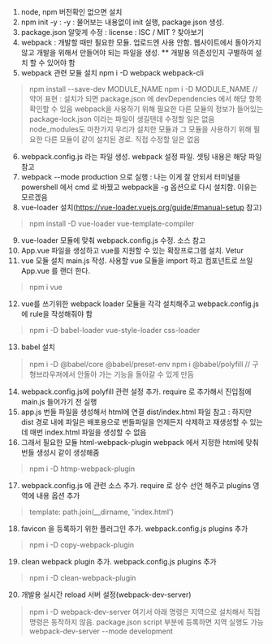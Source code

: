 1. node, npm 버전확인 없으면 설치
2. npm init -y 
  : -y : 물어보는 내용없이 init 실행, package.json 생성. 
3. package.json 알맞게 수정 
  : license : ISC / MIT ? 찾아보기
4. webpack : 개발할 때만 필요한 모듈. 업로드엔 사용 안함. 웹사이트에서 돌아가지 않고 개발을 위해서 만들어야 되는 파일을 생성.
 ** 개발용 의존성인지 구별하여 설치 할 수 있어야 함
5. webpack 관련 모듈 설치 npm i -D webpack webpack-cli
> npm install --save-dev MODULE_NAME 
> npm i -D MODULE_NAME // 약어 표현
 : 설치가 되면 package.json 에 devDependencies 에서 해당 항목 확인할 수 있음
   webpack을 사용하기 위해 필요한 다른 모듈의 정보가 들어있는 package-lock.json 이라는 파일이 생길텐데 수정할 일은 없음
   node_modules도 마찬가지 우리가 설치한 모듈과 그 모듈을 사용하기 위해 필요한 다른 모듈이 같이 설치된 경로. 직접 수정할 일은 없음
6. webpack.config.js 라는 파일 생성. webpack 설정 파일. 셋팅 내용은 해당 파일 참고
7. webpack --mode production 으로 실행
  : 나는 이게 잘 안되서 터미널을 powershell 에서 cmd 로 바꿨고 webpack을 -g 옵션으로 다시 설치함. 이유는 모르겠음
8. vue-loader 설치(https://vue-loader.vuejs.org/guide/#manual-setup 참고)
> npm install -D vue-loader vue-template-compiler
9. vue-loader 모듈에 맞춰 webpack.config.js 수정. 소스 참고
10. App.vue 파일을 생성하고 vue를 지원할 수 있는 확장프로그램 설치. Vetur
11. vue 모듈 설치 main.js 작성. 사용할 vue 모듈을 import 하고 컴포넌트로 쓰일 App.vue 를 랜더 한다.
> npm i vue
12. vue를 쓰기위한 webpack loader 모듈을 각각 설치해주고 webpack.config.js 에 rule을 작성해줘야 함
> npm i -D babel-loader vue-style-loader css-loader
13. babel 설치
> npm i -D @babel/core @babel/preset-env
> npm i @babel/polyfill // 구형브라우져에서 안돌아 가는 기능을 돌아갈 수 있게 만듬
14. webpack.config.js에 polyfill 관련 설정 추가. require 로 추가해서 진입점에 main.js 들어가기 전 실행
15. app.js 번들 파일을 생성해서 html에 연결 dist/index.html 파일 참고 
  : 하지만 dist 경로 내에 파일은 배포용으로 번들파일을 언제든지 삭제하고 재생성할 수 있는데 매번 index.html 파일을 생성할 수 없음
16. 그래서 필요한 모듈 html-webpack-plugin webpack 에서 지정한 html에 맞춰 번들 생성시 같이 생성해줌
> npm i -D htmp-webpack-plugin
17. webpack.config.js 에 관련 소스 추가. require 로 상수 선언 해주고 plugins 영역에 내용 옵션 추가
> template: path.join(__dirname, 'index.html')
18. favicon 을 등록하기 위한 플러그인 추가. webpack.config.js plugins 추가
> npm i -D copy-webpack-plugin
19. clean webpack plugin 추가. webpack.config.js plugins 추가
> npm i -D clean-webpack-plugin
20. 개발용 실시간 reload 서버 설정(webpack-dev-server)
> npm i -D webpack-dev-server
여기서 아래 명령은 지역으로 설치해서 직접 명령은 동작하지 않음. package.json script 부분에 등록하면 지역 실행도 가능
> webpack-dev-server --mode development
